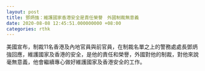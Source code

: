```yaml
---
layout: post
title: 鄧炳強：維護國家香港安全是責任榮譽　外國制裁無意義
date: 2020-08-08 12:45:51.000000000 +08:00
categories: rthk
---
```


美國宣布，制裁11名香港及內地官員與前官員，在制裁名單之上的警務處處長鄧炳強回應，維護國家及香港的安全，是他的責任和榮譽，外國對他的制裁，對他來說毫無意義，他會繼續專心做好維護國家及香港安全的工作。
